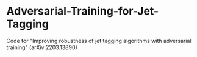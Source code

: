 # Adversarial-Training-for-Jet-Tagging
Code for "Improving robustness of jet tagging algorithms with adversarial training" (arXiv:2203.13890)
